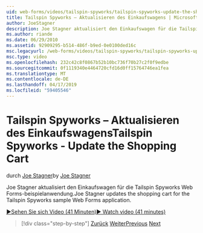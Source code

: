 ```yaml
---
uid: web-forms/videos/tailspin-spyworks/tailspin-spyworks-update-the-shopping-cart
title: Tailspin Spyworks – Aktualisieren des Einkaufswagens | Microsoft-Dokumentation
author: JoeStagner
description: Joe Stagner aktualisiert den Einkaufswagen für die Tailspin Spyworks Web Forms-beispielanwendung.
ms.author: riande
ms.date: 06/29/2010
ms.assetid: 92909295-b514-486f-b9ed-0e0100ded16c
msc.legacyurl: /web-forms/videos/tailspin-spyworks/tailspin-spyworks-update-the-shopping-cart
msc.type: video
ms.openlocfilehash: 232c42c8f0867b52b10bc736f70b27c2f0f9edbe
ms.sourcegitcommit: 0f1119340e4464720cfd16d0ff15764746ea1fea
ms.translationtype: MT
ms.contentlocale: de-DE
ms.lasthandoff: 04/17/2019
ms.locfileid: "59405546"
---
```

# <a name="tailspin-spyworks---update-the-shopping-cart"></a><span data-ttu-id="a735e-103">Tailspin Spyworks – Aktualisieren des Einkaufswagens</span><span class="sxs-lookup"><span data-stu-id="a735e-103">Tailspin Spyworks - Update the Shopping Cart</span></span>

<span data-ttu-id="a735e-104">durch [Joe Stagner](https://github.com/JoeStagner)</span><span class="sxs-lookup"><span data-stu-id="a735e-104">by [Joe Stagner](https://github.com/JoeStagner)</span></span>

<span data-ttu-id="a735e-105">Joe Stagner aktualisiert den Einkaufswagen für die Tailspin Spyworks Web Forms-beispielanwendung.</span><span class="sxs-lookup"><span data-stu-id="a735e-105">Joe Stagner updates the shopping cart for the Tailspin Spyworks sample Web Forms application.</span></span>

[<span data-ttu-id="a735e-106">&#9654;Sehen Sie sich Video (41 Minuten)</span><span class="sxs-lookup"><span data-stu-id="a735e-106">&#9654; Watch video (41 minutes)</span></span>](https://channel9.msdn.com/Blogs/ASP-NET-Site-Videos/tailspin-spyworks-update-the-shopping-cart)

> [!div class="step-by-step"]
> <span data-ttu-id="a735e-107">[Zurück](tailspin-spyworks-display-shopping-cart.md)
> [Weiter](tailspin-spyworks-migrate-the-shopping-cart.md)</span><span class="sxs-lookup"><span data-stu-id="a735e-107">[Previous](tailspin-spyworks-display-shopping-cart.md)
[Next](tailspin-spyworks-migrate-the-shopping-cart.md)</span></span>
